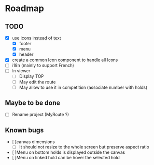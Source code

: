 # Roadmap

## TODO

* [x] use icons instead of text
    * [x] footer
    * [x] menu
    * [x] header
* [x] create a common Icon component to handle all Icons
* [ ] i18n (mainly to support French)
* [ ] In viewer
    * [ ] Display TOP
    * [ ] May edit the route
    * [ ] May allow to use it in competition (associate number with holds)

## Maybe to be done

* [ ] Rename project (MyRoute ?)

## Known bugs

* [ ]canvas dimensions
    * [ ] It should not resize to the whole screen but preserve aspect ratio
* [ ]Menu on bottom holds is displayed outside the canvas
* [ ]Menu on linked hold can be hover the selected hold
